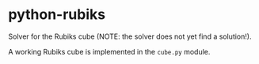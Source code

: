 # python-rubiks

Solver for the Rubiks cube (NOTE: the solver does not yet find a solution!).

A working Rubiks cube is implemented in the `cube.py` module.

